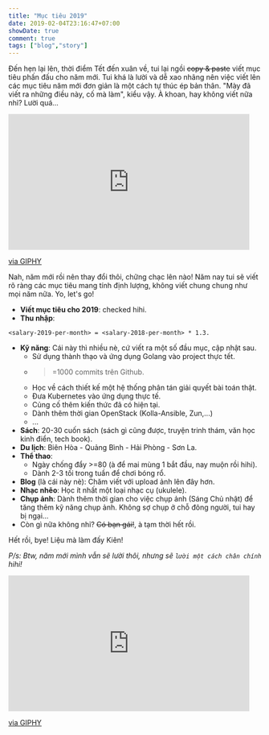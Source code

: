 ```yaml
---
title: "Mục tiêu 2019"
date: 2019-02-04T23:16:47+07:00
showDate: true
comment: true
tags: ["blog","story"]
---
```


Đến hẹn lại lên, thời điểm Tết đến xuân về, tui lại ngồi ~~copy & paste~~ viết mục tiêu phấn đấu cho năm mới. Tui khá là lười và dễ xao nhãng nên việc viết lên các mục tiêu năm mới đơn giản là một cách tự thúc ép bản thân. "Mày đã viết ra những điều này, cố mà làm", kiểu vậy. À khoan, hay không viết nữa nhỉ? Lười quá...

<iframe src="https://giphy.com/embed/BIPRDoFF8DbPi" width="480" height="270" frameBorder="0" class="giphy-embed" allowFullScreen></iframe><p><a href="https://giphy.com/gifs/lazy-BIPRDoFF8DbPi">via GIPHY</a></p>

Nah, năm mới rồi nên thay đổi thôi, chững chạc lên nào! Năm nay tui sẽ viết rõ ràng các mục tiêu mang tính định lượng, không viết chung chung như mọi năm nữa. Yo, let's go!

* **Viết mục tiêu cho 2019**: checked hihi. 
* **Thu nhập**:

```
<salary-2019-per-month> = <salary-2018-per-month> * 1.3.
```

* **Kỹ năng**: Cái này thì nhiều nè, cứ viết ra một số đầu mục, cập nhật sau.
    * Sử dụng thành thạo và ứng dụng Golang vào project thực tết.
    * >=1000 commits trên Github.
    * Học về cách thiết kế một hệ thống phân tán giải quyết bài toán thật.
    * Đưa Kubernetes vào ứng dụng thực tế.
    * Củng cố thêm kiến thức đã có hiện tại.
    * Dành thêm thời gian OpenStack (Kolla-Ansible, Zun,...)
    * ...
* **Sách**: 20-30 cuốn sách (sách gì cũng được, truyện trinh thám, văn học kinh điển, tech book).
* **Du lịch**: Biên Hòa - Quảng Bình - Hải Phòng - Sơn La.
* **Thể thao**:
    * Ngày chống đẩy >=80 (à để mai mùng 1 bắt đầu, nay muộn rồi hihi).
    * Dành 2-3 tối trong tuần để chơi bóng rổ.
* **Blog** (là cái này nè): Chăm viết với upload ảnh lên đây hơn.
* **Nhạc nhẽo**: Học ít nhất một loại nhạc cụ (ukulele).
* **Chụp ảnh**: Dành thêm thời gian cho việc chụp ảnh (Sáng Chủ nhật) để tăng thêm kỹ năng chụp ảnh. Không sợ chụp ở chỗ đông người, tui hay bị ngại...
* Còn gì nữa không nhỉ? ~~Có bạn gái!~~, à tạm thời hết rồi.

Hết rồi, bye! Liệu mà làm đấy Kiên!

*P/s: Btw, năm mới mình vẫn sẽ lười thôi, nhưng sẽ `lười một cách chân chính` hihi!*

<iframe src="https://giphy.com/embed/lPdn5MOabkgCY" width="480" height="270" frameBorder="0" class="giphy-embed" allowFullScreen></iframe><p><a href="https://giphy.com/gifs/the-simpsons-homer-simpson-exercise-lPdn5MOabkgCY">via GIPHY</a></p>
